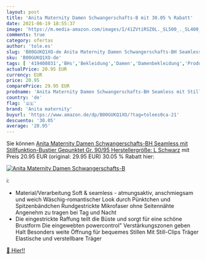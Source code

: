 ```yaml
---
layout: post
title: 'Anita Maternity Damen Schwangerschafts-B mit 30.05 % Rabatt'
date: 2021-06-19 18:55:37
image: 'https://m.media-amazon.com/images/I/41ZVtiRSZ0L._SL500_._SL400_.jpg'
comments: true
category: ofertas
author: 'tole.es'
slug: 'B00GUKQ1XO-de Anita Maternity Damen Schwangerschafts-BH Seamless mit...'
sku: 'B00GUKQ1XO-de'
tags: [ '419408031','BHs','Bekleidung','Damen','Damenbekleidung','Produkte','Schwangerschafts- & Still-BHs','Still BHs','Umstandskleidung','Unterwäsche  für Schwangere','Wäsche & Dessous','anita maternity', ]
actualPrice: 20.95 EUR
currency: EUR
price: 20.95
comparePrice: 29.95 EUR
prodname: 'Anita Maternity Damen Schwangerschafts-BH Seamless mit Stillfunktion-Bustier  Gepunktet  Gr. 90/95  Herstellergröße: L   Schwarz'
country: 'de'
flag: '🇩🇪'
brand: 'Anita maternity'
buyurl: 'https://www.amazon.de/dp/B00GUKQ1XO/?tag=tolees0ca-21'
descuento: '30.05'
average: '20.95'
---
```


Sie können [Anita Maternity Damen Schwangerschafts-BH Seamless mit Stillfunktion-Bustier  Gepunktet  Gr. 90/95  Herstellergröße: L   Schwarz](https://www.amazon.de/dp/B00GUKQ1XO/?tag=tolees0ca-21) mit Preis 20.95 EUR (original: 29.95 EUR) 30.05 % Rabatt hier:

[![Anita Maternity Damen Schwangerschafts-B](https://m.media-amazon.com/images/I/41ZVtiRSZ0L._SL500_._SL400_.jpg)](https://www.amazon.de/dp/B00GUKQ1XO/?tag=tolees0ca-21)

ℹ️:

- Material/Verarbeitung Soft & seamless - atmungsaktiv, anschmiegsam und weich Wäschig-romantischer Look durch Pünktchen und Spitzenbändchen Rundgestrickte Mikrofaser ohne Seitennähte Angenehm zu tragen bei Tag und Nacht
- Die eingestrickte Raffung teilt die Büste und sorgt für eine schöne Brustform Die eingewebten powercontrol" Verstärkungszonen geben Halt Besonders weite Öffnung für bequemes Stillen Mit Still-Clips Träger Elastische und verstellbare Träger

[🛒 Hier!!](https://www.amazon.de/dp/B00GUKQ1XO/?tag=tolees0ca-21)

